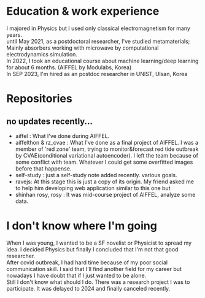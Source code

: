 # Education & work experience
I majored in Physics but I used only classical electromagnetism for many years.  
until May 2021, as a postdoctoral researcher, I've studied metamaterials; Mainly absorbers working with microwave by computational electrodynamics simulation.   
In 2022, I took an educational course about machine learning/deep learning for about 6 months. (AIFFEL by Modulabs, Korea)  
In SEP 2023, I'm hired as an postdoc researcher in UNIST, Ulsan, Korea

# Repositories
## no updates recently...
- aiffel : What I've done during AIFFEL.
- aiffelthon & rz_cvae : What I've done as a final project of AIFFEL. I was a member of 'red zone' team, trying to monitor&forecast red tide outbreak by CVAE(conditional variational autoencoder). I left the team because of some conflict with team. Whatever I could get some overfitted images before that happense.
- self-study : just a self-study note added recently. various goals.
- ravejs: At this stage this is just a copy of its origin. My friend asked me to help him developing web application similar to this one but 
- shinhan rosy, rosy : It was mid-course project of AIFFEL, analyze some data.

# I don't know where I'm going
When I was young, I wanted to be a SF novelist or Physicist to spread my idea. I decided Physics but finally I concluded that I'm not that good researcher.  
After covid outbreak, I had hard time because of my poor social communication skill. I said that I'll find another field for my career but nowadays I have doubt that if I just wanted to be alone.   
Still I don't know what should I do. There was a research project I was to participate. It was delayed to 2024 and finally canceled recently.   

